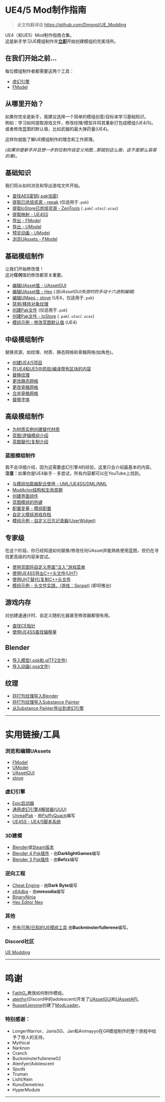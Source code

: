 # UE4/5 Mod制作指南 

> 此文档翻译自 https://github.com/Dmgvol/UE_Modding

UE4（和UE5）Mod制作指南合集。</br>
这是新手学习UE模组制作并<u><strong>立即</strong></u>开始创建模组的完美场所。</br>

## 在我们开始之前...
每位模组制作者都需要这两个工具：<br>
- [虚幻引擎](https://www.unrealengine.com/zh-CN/)
- [FModel](https://fmodel.app/)

## 从哪里开始？
如果你完全是新手，我建议选择一个简单的模组创意/目标来学习基础知识。<br>
例如：学习如何提取游戏文件，修改纹理/模型并将其重新打包成模组(UE4/5)。<br>
或者修改蓝图的默认值，比如武器的最大弹药量(UE4)。

这样你就能了解UE模组制作的理念和工作原理。

<i>(如果你是新手并且想一步到位制作自定义地图...那就别这么做，这不是那么容易的事)。</i>

## 基础知识
我们将从如何浏览和导出游戏文件开始。

- [查找AES密钥(.pak加密)](./TheBasics/AesKey.md)
- [提取已烘焙资源 - repak](./TheBasics/ExtractingCooked.md) (仅适用于`.pak`)
- [提取IoStore已烘焙资源 - ZenTools](./TheBasics/ExtractingIoStore.md) (`.pak`/`.utoc`/`.ucas`)
- [提取映射 - UE4SS](./TheBasics/Extractingusmap.md)
- [导出 - FModel](./TheBasics/ExportingFModel.md)
- [导出 - UModel](./TheBasics/ExportingUModel.md)
- [预览动画 - UModel](./TheBasics/UModelAnimations.md)
- [浏览UAssets - FModel](./TheBasics/UsingFModel.md)

## 基础模组制作
让我们开始修改值！</br>
这对<b>任何</b>值的修改都至关重要。</br>
- [编辑UAsset值 - UAssetGUI](./BasicModding/UAssetGUI.md)
- [编辑UAsset值 - Hex](./BasicModding/HexEditing.md) *(当UAssetGUI失效时的手动十六进制编辑)*
- [编辑UMaps - stove](./BasicModding/EditingUmaps.md) (UE4，仅适用于`.pak`)
- [禁用/移除对象纹理](./BasicModding/DisablingObjects.md)
- [创建Pak文件](./BasicModding/UnrealPak.md) (仅适用于`.pak`)
- [创建Pak文件 - IoStore](./BasicModding/IoStorePacking.md) (`.pak`/`.utoc`/`.ucas`)
- [模组示例 - 修改蓝图默认值](./BasicModding/example1.md) (UE4)

## 中级模组制作
替换资源，如纹理、材质、静态网格和骨骼网格(如角色)。</br>

- [创建UE4/5项目](./IntermediateModding/CreatingProject.md)
- [在UE4和UE5中烘焙/编译带有区块的内容](./IntermediateModding/CookingContent.md)
- [替换纹理](./IntermediateModding/ChangingTextures.md)
- [更改静态网格](./IntermediateModding/ChangingSM.md)
- [更改骨骼网格](./IntermediateModding/ChangingSK.md)
- [合并骨骼网格](./IntermediateModding/MergingSK.md)
- [替换字体](./IntermediateModding/ReplacingFonts.md)

## 高级模组制作
- [为材质实例创建替代材质](./AdvancedModding/ReplicatingMI.md)
- [蓝图/逻辑模组介绍](./AdvancedModding/BpModsIntro.md)
- [蓝图替代/复制介绍](./AdvancedModding/BpReplication.md)

### 蓝图模组制作
我不会详细介绍，因为这需要虚幻引擎4的经验，这里只会介绍最基本的内容。</br>
<b>注意：</b>如果你是UE4新手 - 多尝试，所有内容都可以在YouTube上找到。

- [与模组加载器配合使用 - UML/UE4SS/DML/NML](./BPModding/WorkingWithML.md)
- [ModActor结构和生命周期](./BPModding/ModActorLifeCycle.md)
- [创建界面组件](./BPModding/CreateWidget.md)
- [蓝图模组的热键](./BPModding/Hotkeys.md) 
- [配置变量 - 模组配置](./BPModding/ConfigVariables.md)
- [自定义模组游戏存档](./BPModding/GameSaves.md)
- [模组示例 - 自定义日志记录器(UserWidget)](./BPModding/CustomLogger.md) 

## 专家级
在这个阶段，你已经知道如何替换/修改任何UAsset并能熟练使用蓝图，但仍在寻找更高级的内容来尝试。
- [使用蓝图将自定义界面"注入"游戏菜单](./ExpertModding/GameMenus.md)
- [使用UE4SS导出C++头文件(UHT)](./ExpertModding/GeneratingUHT.md)
- [使用UHT替代/复制C++头文件](./ExpertModding/UEClasses.md)
- [模组示例 - 头文件实践，(游戏：Sprawl)]() (即将推出)


## 游戏内存
对创建速通计时、自定义随机化器甚至修改器都很有用。
- [查找CE指针](./GameMemory/findingPointers.md)
- [使用UE4SS查找偏移量](./GameMemory/findingPointers2.md)


## Blender
- [导入模型(.psk和.glTF2文件)](./Misc/BlenderImportModels.md)
- [导入动画(.psa文件)](./Misc/BlenderImportAnimations.md)

## 纹理
- [将打包纹理导入Blender](./Misc/BlenderImportTextures.md)
- [将打包纹理导入Substance Painter](./Misc/SubstanceImportTextures.md) 
- [从Substance Painter导出到虚幻引擎](./Misc/SubstanceExport.md) 

<hr>

# 实用链接/工具

### 浏览和编辑UAssets
- [FModel](https://fmodel.app/)
- [UModel](https://www.gildor.org/en/projects/umodel)
- [UAssetGUI](https://github.com/atenfyr/UAssetGUI)
- [stove](https://github.com/bananaturtlesandwich/stove)

### 虚幻引擎
- [Epic启动器](https://www.epicgames.com/store/en-US/)
- [通用虚幻引擎4解锁器(UUU)](https://framedsc.github.io/GeneralGuides/universal_ue4_consoleunlocker.htm)
- [UnrealPak](https://github.com/Dmgvol/UE_Modding/raw/main/Tools/UnrealPak.zip) - 由[FluffyQuack](https://www.fluffyquack.com/)编写
- [UE4SS - UE4/5脚本系统](https://github.com/UE4SS-RE/RE-UE4SS)

### 3D建模
- [Blender](https://www.blender.org/)或[Steam版本](https://store.steampowered.com/app/365670/Blender/)
- [Blender 4 Psk插件](https://github.com/DarklightGames/io_scene_psk_psa) - 由**DarklightGames**编写
- [Blender 3 Psk插件](https://github.com/Befzz/blender3d_import_psk_psa) - 由**Befzz**编写

### 逆向工程
- [Cheat Engine](https://www.cheatengine.org/) - 由**Dark Byte**编写
- [x64dbg](https://x64dbg.com/) - 由**mrexodia**编写
- [BinaryNinja](https://binary.ninja/)
- [Hex Editor Neo](https://freehexeditorneo.com/)

### 其他
- [所有可用/已知的UE模组工具](https://github.com/Buckminsterfullerene02/UE-Modding-Tools) 由**Buckminsterfullerene**编写。

### Discord社区
[UE Modding](https://discord.gg/unreal-engine-modding-876613187204685934)

---

# 鸣谢
- [FatihG_](https://www.youtube.com/c/fatihG/)教我如何制作模组。
- [atenfyr](https://github.com/atenfyr/)(Discord中的adolescent)开发了[UAssetGUI](https://github.com/atenfyr/UAssetGUI)和[UAssetAPI](https://github.com/atenfyr/UAssetAPI)。
- [RussellJerome](https://github.com/RussellJerome)创建了[ModLoader](https://github.com/RussellJerome/UnrealModLoader)。


### 特别感谢：
- LongerWarrior、JanisSG、Jan和Animayyo在GR模组制作的整个旅程中给予了惊人的支持。
- Mythical
- Narknon
- Cranch
- Buckminsterfullerene02
- Atenfyer/Adolescent
- Spuds
- Truman 
- Lisht/Kein
- KunoDemetries
- HyperModule

---

